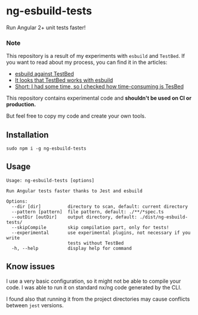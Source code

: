 # ng-esbuild-tests

Run Angular 2+ unit tests faster!

### Note
This repository is a result of my experiments with `esbuild` and `TestBed`.
If you want to read about my process, you can find it in the articles:
- [esbuild against TestBed](https://mythical-angular.dev/posts/jest/)
- [It looks that TestBed works with esbuild](https://mythical-angular.dev/posts/ngc-esbuild-jest/)
- [Short: I had some time, so I checked how time-consuming is TesBed](https://mythical-angular.dev/posts/testbed-time/)

This repository contains experimental code and **shouldn't be used on CI or production.** 

But feel free to copy my code and create your own tools.

## Installation

```text
sudo npm i -g ng-esbuild-tests
```

## Usage

```text
Usage: ng-esbuild-tests [options]

Run Angular tests faster thanks to Jest and esbuild

Options:
  --dir [dir]          directory to scan, default: current directory
  --pattern [pattern]  file pattern, default: ./**/*spec.ts
  --outDir [outDir]    output directory, default: ./dist/ng-esbuild-tests/
  --skipCompile        skip compilation part, only for tests!
  --experimental       use experimental plugins, not necessary if you write
                       tests without TestBed
  -h, --help           display help for command
```

## Know issues

I use a very basic configuration, so it might not be able to compile your code.
I was able to run it on standard nx/ng code generated by the CLI. 

I found also that running it from the project directories may cause conflicts between `jest` versions. 
